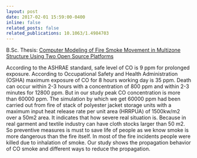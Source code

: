```yaml
---
layout: post
date: 2017-02-01 15:59:00-0400
inline: false
related_posts: false
related_publications: 10.1063/1.4984703
---
```


B.Sc. Thesis: <a href="https://www.researchgate.net/publication/339077863_Computer_Modeling_of_Fire_Smoke_Movement_in_Multizone_Structure_Using_Two_Open_Source_Platforms">Computer Modeling of Fire Smoke Movement in Multizone Structure Using Two Open Source Platforms</a> 


According to the ASHRAE standard, safe level of CO is 9 ppm for prolonged exposure. According to Occupational Safety and Health Administration (OSHA) maximum exposure of CO for 8 hours working day is 35 ppm. Death can occur within 2-3 hours with a concentration of 800 ppm and within 2-3 minutes for 12800 ppm. But in our study peak CO concentration is more than 60000 ppm. The simulation by which we get 60000 ppm had been carried out from fire of stack of polyester jacket storage units with a maximum input heat release rate per unit area (HRRPUA) of 1500kw/m2 over a 50m2 area. It indicates that how severe real situation is. Because in real garment and textile industry can have cloth stocks larger than 50 m2. So preventive measures is must to save life of people as we know smoke is more dangerous than the fire itself. In most of the fire incidents people were killed due to inhalation of smoke. Our study shows the propagation behavior of CO smoke and different ways to reduce the propagation.
